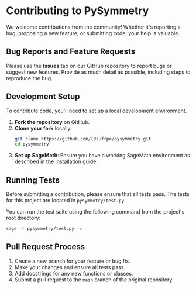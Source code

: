 # Contributing to PySymmetry

We welcome contributions from the community! Whether it's reporting a bug, proposing a new feature, or submitting code, your help is valuable.

## Bug Reports and Feature Requests

Please use the **Issues** tab on our GitHub repository to report bugs or suggest new features. Provide as much detail as possible, including steps to reproduce the bug.

## Development Setup

To contribute code, you'll need to set up a local development environment.

1.  **Fork the repository** on GitHub.
2.  **Clone your fork** locally:
    ```bash
    git clone https://github.com/ldsufrpe/pysymmetry.git
    cd pysymmetry
    ```
3.  **Set up SageMath**: Ensure you have a working SageMath environment as described in the installation guide.

## Running Tests

Before submitting a contribution, please ensure that all tests pass. The tests for this project are located in `pysymmetry/test.py`.

You can run the test suite using the following command from the project's root directory:

```bash
sage -t pysymmetry/test.py -v
 ```
## Pull Request Process

1.  Create a new branch for your feature or bug fix.
2.  Make your changes and ensure all tests pass.
3.  Add docstrings for any new functions or classes.
4.  Submit a pull request to the `main` branch of the original repository.